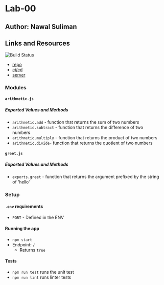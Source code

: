 # Lab-00

## Author: Nawal Suliman

## Links and Resources

![Build Status]()


* [repo](https://)
* [ci/cd](https://)
* [server](https://)

### Modules

#### `arithmetic.js`

##### Exported Values and Methods

* `arithmetic.add` - function that returns the sum of two numbers
* `arithmetic.subtract` - function that returns the difference of two numbers
* `arithmetic.multiply` - function that returns the product of two numbers
* `arithmetic.divide`- function that returns the quotient of two numbers

#### `greet.js`

##### Exported Values and Methods
* `exports.greet` - function that returns the argument prefixed by the string of 'hello'

### Setup

#### `.env` requirements

* `PORT` - Defined in the ENV

#### Running the app

* `npm start`
* Endpoint: `/`
  * Returns `true`

#### Tests

* `npm run test` runs the unit test
* `npm run lint` runs linter tests